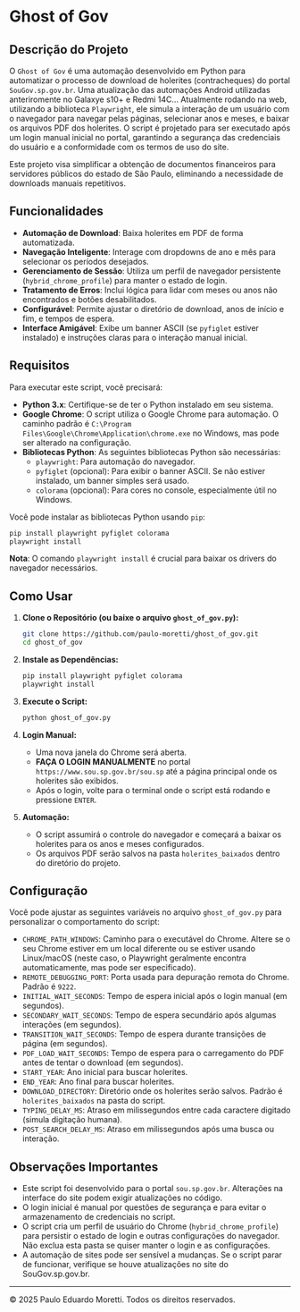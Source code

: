 # Ghost of Gov

## Descrição do Projeto

O `Ghost of Gov` é uma automação desenvolvido em Python para automatizar o processo de download de holerites (contracheques) do portal `SouGov.sp.gov.br`. Uma atualização das automações Android utilizadas anteriromente no Galaxye s10+ e Redmi 14C... Atualmente rodando na web, utilizando a biblioteca `Playwright`, ele simula a interação de um usuário com o navegador para navegar pelas páginas, selecionar anos e meses, e baixar os arquivos PDF dos holerites. O script é projetado para ser executado após um login manual inicial no portal, garantindo a segurança das credenciais do usuário e a conformidade com os termos de uso do site.

Este projeto visa simplificar a obtenção de documentos financeiros para servidores públicos do estado de São Paulo, eliminando a necessidade de downloads manuais repetitivos.



## Funcionalidades

- **Automação de Download**: Baixa holerites em PDF de forma automatizada.
- **Navegação Inteligente**: Interage com dropdowns de ano e mês para selecionar os períodos desejados.
- **Gerenciamento de Sessão**: Utiliza um perfil de navegador persistente (`hybrid_chrome_profile`) para manter o estado de login.
- **Tratamento de Erros**: Inclui lógica para lidar com meses ou anos não encontrados e botões desabilitados.
- **Configurável**: Permite ajustar o diretório de download, anos de início e fim, e tempos de espera.
- **Interface Amigável**: Exibe um banner ASCII (se `pyfiglet` estiver instalado) e instruções claras para o interação manual inicial.



## Requisitos

Para executar este script, você precisará:

- **Python 3.x**: Certifique-se de ter o Python instalado em seu sistema.
- **Google Chrome**: O script utiliza o Google Chrome para automação. O caminho padrão é `C:\Program Files\Google\Chrome\Application\chrome.exe` no Windows, mas pode ser alterado na configuração.
- **Bibliotecas Python**: As seguintes bibliotecas Python são necessárias:
    - `playwright`: Para automação do navegador.
    - `pyfiglet` (opcional): Para exibir o banner ASCII. Se não estiver instalado, um banner simples será usado.
    - `colorama` (opcional): Para cores no console, especialmente útil no Windows.

Você pode instalar as bibliotecas Python usando `pip`:

```bash
pip install playwright pyfiglet colorama
playwright install
```

**Nota**: O comando `playwright install` é crucial para baixar os drivers do navegador necessários.



## Como Usar

1.  **Clone o Repositório (ou baixe o arquivo `ghost_of_gov.py`):**

    ```bash
    git clone https://github.com/paulo-moretti/ghost_of_gov.git 
    cd ghost_of_gov
    ```

2.  **Instale as Dependências:**

    ```bash
    pip install playwright pyfiglet colorama
    playwright install
    ```

3.  **Execute o Script:**

    ```bash
    python ghost_of_gov.py
    ```

4.  **Login Manual:**

    -   Uma nova janela do Chrome será aberta.
    -   **FAÇA O LOGIN MANUALMENTE** no portal `https://www.sou.sp.gov.br/sou.sp` até a página principal onde os holerites são exibidos.
    -   Após o login, volte para o terminal onde o script está rodando e pressione `ENTER`.

5.  **Automação:**

    -   O script assumirá o controle do navegador e começará a baixar os holerites para os anos e meses configurados.
    -   Os arquivos PDF serão salvos na pasta `holerites_baixados` dentro do diretório do projeto.




## Configuração

Você pode ajustar as seguintes variáveis no arquivo `ghost_of_gov.py` para personalizar o comportamento do script:

-   `CHROME_PATH_WINDOWS`: Caminho para o executável do Chrome. Altere se o seu Chrome estiver em um local diferente ou se estiver usando Linux/macOS (neste caso, o Playwright geralmente encontra automaticamente, mas pode ser especificado).
-   `REMOTE_DEBUGGING_PORT`: Porta usada para depuração remota do Chrome. Padrão é `9222`.
-   `INITIAL_WAIT_SECONDS`: Tempo de espera inicial após o login manual (em segundos).
-   `SECONDARY_WAIT_SECONDS`: Tempo de espera secundário após algumas interações (em segundos).
-   `TRANSITION_WAIT_SECONDS`: Tempo de espera durante transições de página (em segundos).
-   `PDF_LOAD_WAIT_SECONDS`: Tempo de espera para o carregamento do PDF antes de tentar o download (em segundos).
-   `START_YEAR`: Ano inicial para buscar holerites.
-   `END_YEAR`: Ano final para buscar holerites.
-   `DOWNLOAD_DIRECTORY`: Diretório onde os holerites serão salvos. Padrão é `holerites_baixados` na pasta do script.
-   `TYPING_DELAY_MS`: Atraso em milissegundos entre cada caractere digitado (simula digitação humana).
-   `POST_SEARCH_DELAY_MS`: Atraso em milissegundos após uma busca ou interação.




## Observações Importantes

-   Este script foi desenvolvido para o portal `sou.sp.gov.br`. Alterações na interface do site podem exigir atualizações no código.
-   O login inicial é manual por questões de segurança e para evitar o armazenamento de credenciais no script.
-   O script cria um perfil de usuário do Chrome (`hybrid_chrome_profile`) para persistir o estado de login e outras configurações do navegador. Não exclua esta pasta se quiser manter o login e as configurações.
-   A automação de sites pode ser sensível a mudanças. Se o script parar de funcionar, verifique se houve atualizações no site do SouGov.sp.gov.br.

---

© 2025 Paulo Eduardo Moretti. Todos os direitos reservados.

